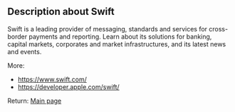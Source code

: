 ## Description about Swift

Swift is a leading provider of messaging, standards and services for cross-border payments and reporting. Learn about its solutions for banking, capital markets, corporates and market infrastructures, and its latest news and events.

More:

* https://www.swift.com/
* https://developer.apple.com/swift/




Return: [Main page](/output.md)